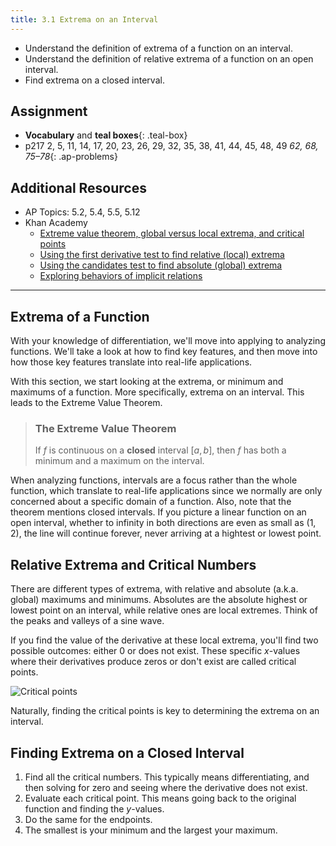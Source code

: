 ```yaml
---
title: 3.1 Extrema on an Interval
---
```


- Understand the definition of extrema of a function on an interval.
- Understand the definition of relative extrema of a function on an open interval.
- Find extrema on a closed interval.

## Assignment

- **Vocabulary** and **teal boxes**{: .teal-box}
- p217 2, 5, 11, 14, 17, 20, 23, 26, 29, 32, 35, 38, 41, 44, 45, 48, 49 *62, 68, 75–78*{: .ap-problems}

## Additional Resources

- AP Topics: 5.2, 5.4, 5.5, 5.12
- Khan Academy
  - [Extreme value theorem, global versus local extrema, and critical points](https://www.khanacademy.org/math/ap-calculus-ab/ab-diff-analytical-applications-new/ab-5-2/v/extreme-value-theorem)
  - [Using the first derivative test to find relative (local) extrema](https://www.khanacademy.org/math/ap-calculus-ab/ab-diff-analytical-applications-new/ab-5-4/v/relative-minima-maxima)
  - [Using the candidates test to find absolute (global) extrema](https://www.khanacademy.org/math/ap-calculus-ab/ab-diff-analytical-applications-new/ab-5-5/v/using-extreme-value-theorem)
  - [Exploring behaviors of implicit relations](https://www.khanacademy.org/math/ap-calculus-ab/ab-diff-analytical-applications-new/ab-5-12/v/implicit-curve-horizontal-tangent)

---

## Extrema of a Function

With your knowledge of differentiation, we'll move into applying to analyzing functions. We'll take a look at how to find key features, and then move into how those key features translate into real-life applications.

With this section, we start looking at the extrema, or minimum and maximums of a function. More specifically, extrema on an interval. This leads to the Extreme Value Theorem.

> ### The Extreme Value Theorem
>
> If $f$ is continuous on a **closed** interval $[a,b]$, then $f$ has both a minimum and a maximum on the interval.

When analyzing functions, intervals are a focus rather than the whole function, which translate to real-life applications since we normally are only concerned about a specific domain of a function. Also, note that the theorem mentions closed intervals. If you picture a linear function on an open interval, whether to infinity in both directions are even as small as $(1,2)$, the line will continue forever, never arriving at a hightest or lowest point.

## Relative Extrema and Critical Numbers

There are different types of extrema, with relative and absolute (a.k.a. global) maximums and minimums. Absolutes are the absolute highest or lowest point on an interval, while relative ones are local extremes. Think of the peaks and valleys of a sine wave.

If you find the value of the derivative at these local extrema, you'll find two possible outcomes: either 0 or does not exist. These specific $x$-values where their derivatives produce zeros or don't exist are called critical points.

![Critical points](../img/3.1-critical-points.png)

Naturally, finding the critical points is key to determining the extrema on an interval.

## Finding Extrema on a Closed Interval

1. Find all the critical numbers. This typically means differentiating, and then solving for zero and seeing where the derivative does not exist.
2. Evaluate each critical point. This means going back to the original function and finding the $y$-values.
3. Do the same for the endpoints.
4. The smallest is your minimum and the largest your maximum.
